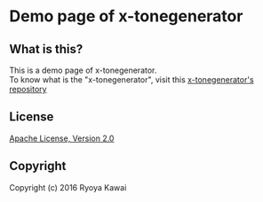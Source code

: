 # Demo page of x-tonegenerator

## What is this?
This is a demo page of x-tonegenerator.  
To know what is the "x-tonegenerator", visit this [x-tonegenerator's repository](https://github.com/ryoyakawai/x-tonegenerator)

## License
[Apache License, Version 2.0](http://www.apache.org/licenses/LICENSE-2.0)

## Copyright
Copyright (c) 2016 Ryoya Kawai
